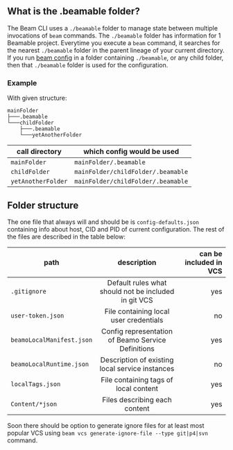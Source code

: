 ## What is the .beamable folder?

The Beam CLI uses a `./beamable` folder to manage state between multiple invocations of `beam` commands. 
The `./beamable` folder has information for 1 Beamable project.
Everytime you execute a `beam` command, it searches for the nearest `./beamable` folder in the parent lineage of your current directory.
If you run [beam config](doc:cli-config) in a folder containing `./beamable`, or any child folder,
then that `./beamable` folder is used for the configuration.

### Example

With given structure:
```
mainFolder
├───.beamable
└───childFolder
    ├───.beamable
    └───yetAnotherFolder
```

| call directory     | which config would be used         |
|--------------------|------------------------------------|
| `mainFolder`       | `mainFolder/.beamable`             |
| `childFolder`      | `mainFolder/childFolder/.beamable` |
| `yetAnotherFolder` | `mainFolder/childFolder/.beamable` |


## Folder structure

The one file that always will and should be is `config-defaults.json` containing info about host, CID and PID of current configuration.
The rest of the files are described in the table below:

| path                      |                     description                      | can be included in VCS |
|---------------------------|:----------------------------------------------------:|-----------------------:|
| `.gitignore`              | Default rules what should not be included in git VCS |                    yes |
| `user-token.json`         |        File containing local user credentials        |                     no |
| `beamoLocalManifest.json` |  Config representation of Beamo Service Definitions  |                    yes |
| `beamoLocalRuntime.json`  |   Description of existing local service instances    |                     no |
| `localTags.json`          |        File containing tags of local content         |                    yes |
| `Content/*json`           |            Files describing each content             |                    yes |

Soon there should be option to generate ignore files for at least most popular VCS using `beam vcs generate-ignore-file --type git|p4|svn` command.